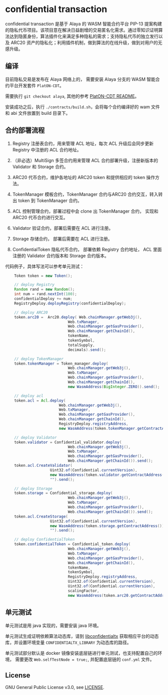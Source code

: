 
# confidential transaction

confidential transaction 是基于 Alaya 的 WASM 智能合约平台 PIP-13 提案构建的隐私代币项目。该项目意在解决日益剧增的交易匿名化需求。通过零知识证明算法达到隐匿身份，算法插件化来满足多种隐私的需求；支持隐私代币的独立发行以及 ARC20 资产的隐私化；利用插件机制，做到算法的在线升级，做到对用户的无感升级。

## 编译

目前隐私交易是发布在 Alaya 网络上的， 需要安装 Alaya 分支的 WASM 智能合约平台开发套件 `PlatON-CDT`。

需要执行 `git checkout alaya`, 其他的参考 [PlatON-CDT README](https://github.com/PlatONnetwork/PlatON-CDT/blob/feature/wasm/README_cn.md)。

安装成功之后，执行 `./contracts/build.sh`，会将每个合约编译好的 wam 文件 和 abi 文件放置到 build 目录下。

## 合约部署流程

1. Registry 注册表合约，用来管理 ACL 地址，每次 ACL 升级后会同步更新 Registry 中注册的 ACL 合约地址。

2. （非必选）MultiSign 多签合约用来管理 ACL 合约部署升级，注册新版本的 Validator 和 Storage 合约。

3. ARC20 代币合约，维护各地址的 ARC20 token 和提供相应的 token 操作方法。

4. TokenManager 模板合约，TokenManager 合约与ARC20 合约交互，转入转出 token 到 TokenManager 合约。

5. ACL 控制管理合约，部署过程中会 clone 出 TokenManager 合约， 实现和 ARC20 代币合约进行交互。

6. Validator 验证合约，部署后需要在 ACL 进行注册。

7. Storage 存储合约， 部署后需要在 ACL 进行注册。

8. ConfidentialToken 隐私代币合约， 部署依赖 Registry 合约地址， ACL 里面注册的 Validator 合约版本和 Storage 合约版本。

代码例子，具体写法可以参考单元测试：

```java
    Token token = new Token();

    // deploy Registry
    Random rand = new Random();
    int num = rand.nextInt(100);
    confidentialDeploy += num;
    RegistryDeploy.deployRegistry(confidentialDeploy);

    // deploy ARC20
    token.arc20 =  Arc20.deploy( Web.chainManager.getWeb3j(),
                            Web.txManager,
                            Web.chainManager.getGasProvider(),
                            Web.chainManager.getChainId(),
                            tokenName,
                            tokenSymbol,
                            totalSupply,
                            decimals).send();

    // deploy TokenManager
    token.tokenManager = Token_manager.deploy(
                            Web.chainManager.getWeb3j(),
                            Web.txManager,
                            Web.chainManager.getGasProvider(),
                            Web.chainManager.getChainId(),
                            new WasmAddress(BigInteger.ZERO)).send();

    // deploy acl
    token.acl = Acl.deploy(
                        Web.chainManager.getWeb3j(),
                        Web.txManager,
                        Web.chainManager.getGasProvider(),
                        Web.chainManager.getChainId(),
                        RegistryDeploy.registryAddress,
                        new WasmAddress(token.tokenManager.getContractAddress())).send();

    // deploy Validator
    token.validator = Confidential_validator.deploy(
                            Web.chainManager.getWeb3j(),
                            Web.txManager,
                            Web.chainManager.getGasProvider(),
                            Web.chainManager.getChainId()).send();
    token.acl.CreateValidator(
                    Uint32.of(Confidential.currentVersion),
                    new WasmAddress(token.validator.getContractAddress()),
                    "").send();

    // deploy Storage
    token.storage = Confidential_storage.deploy(
                            Web.chainManager.getWeb3j(),
                            Web.txManager,
                            Web.chainManager.getGasProvider(),
                            Web.chainManager.getChainId()).send();
    token.acl.CreateStorage(
                    Uint32.of(Confidential.currentVersion),
                    new WasmAddress(token.storage.getContractAddress()),
                    "").send();

    // deploy ConfidentialToken
    token.confidentialToken = Confidential_token.deploy(
                            Web.chainManager.getWeb3j(),
                            Web.txManager,
                            Web.chainManager.getGasProvider(),
                            Web.chainManager.getChainId(),
                            tokenName,
                            tokenSymbol,
                            RegistryDeploy.registryAddress,
                            Uint32.of(Confidential.currentVersion),
                            Uint32.of(Confidential.currentVersion),
                            scalingFactor,
                            new WasmAddress(token.arc20.getContractAddress())).send();
```

## 单元测试

单元测试是用 java 实现的，需要安装 java 环境。

单元测试生成证明依赖算法动态库，请到 [libconfidentialtx](https://github.com/PlatONnetwork/libconfidentialtx/tree/java) 获取相应平台的动态库，并设置环境变量 `CONFIDENTIALTX_LIBRARY` 为动态库的路径。

单元测试部分默认是 docker 镜像安装底层链进行单元测试，也支持配置自己的环境， 需要更改 `Web.selfTestNode = true;`, 并配置底层链的 `conf.yml` 文件。

## License

GNU General Public License v3.0, see [LICENSE](https://github.com/PlatONnetwork/confidential-transaction/blob/master/LICENSE).
